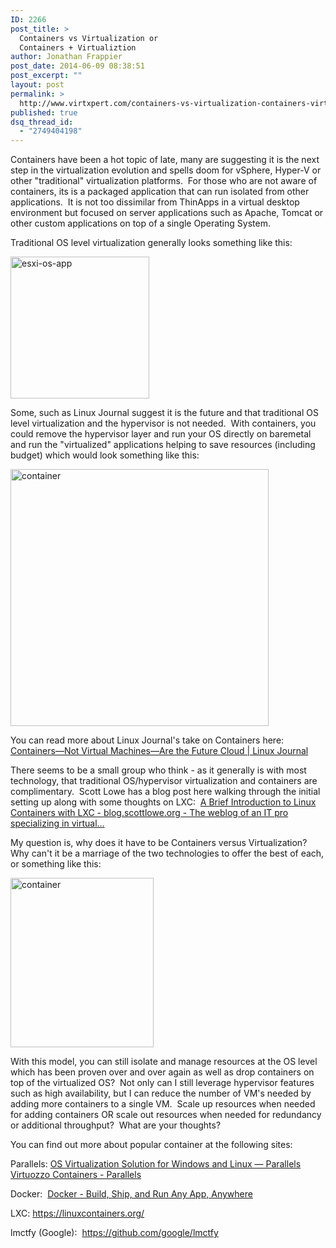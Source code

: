 ```yaml
---
ID: 2266
post_title: >
  Containers vs Virtualization or
  Containers + Virtualiztion
author: Jonathan Frappier
post_date: 2014-06-09 08:38:51
post_excerpt: ""
layout: post
permalink: >
  http://www.virtxpert.com/containers-vs-virtualization-containers-virtualiztion/
published: true
dsq_thread_id:
  - "2749404198"
---
```

Containers have been a hot topic of late, many are suggesting it is the next step in the virtualization evolution and spells doom for vSphere, Hyper-V or other "traditional" virtualization platforms.  For those who are not aware of containers, its is a packaged application that can run isolated from other applications.  It is not too dissimilar from ThinApps in a virtual desktop environment but focused on server applications such as Apache, Tomcat or other custom applications on top of a single Operating System.

Traditional OS level virtualization generally looks something like this:

<a href="http://www.virtxpert.com/wp-content/uploads/2014/06/esxi-os-app.jpg"><img class="aligncenter size-full wp-image-2267" src="http://www.virtxpert.com/wp-content/uploads/2014/06/esxi-os-app.jpg" alt="esxi-os-app" width="222" height="227" /></a>

Some, such as Linux Journal suggest it is the future and that traditional OS level virtualization and the hypervisor is not needed.  With containers, you could remove the hypervisor layer and run your OS directly on baremetal and run the "virtualized" applications helping to save resources (including budget) which would look something like this:

<a href="http://www.virtxpert.com/wp-content/uploads/2014/06/container.jpg"><img class="aligncenter  wp-image-2268" src="http://www.virtxpert.com/wp-content/uploads/2014/06/container.jpg" alt="container" width="413" height="411" /></a>

You can read more about Linux Journal's take on Containers here:  <a title="http://www.linuxjournal.com/content/containers%E2%80%94not-virtual-machines%E2%80%94are-future-cloud" href="http://www.linuxjournal.com/content/containers%E2%80%94not-virtual-machines%E2%80%94are-future-cloud">Containers—Not Virtual Machines—Are the Future Cloud | Linux Journal</a>

There seems to be a small group who think - as it generally is with most technology, that traditional OS/hypervisor virtualization and containers are complimentary.  Scott Lowe has a blog post here walking through the initial setting up along with some thoughts on LXC:  <a title="http://blog.scottlowe.org/2013/11/25/a-brief-introduction-to-linux-containers-with-lxc/" href="http://blog.scottlowe.org/2013/11/25/a-brief-introduction-to-linux-containers-with-lxc/">A Brief Introduction to Linux Containers with LXC - blog.scottlowe.org - The weblog of an IT pro specializing in virtual…</a>

My question is, why does it have to be Containers versus Virtualization?  Why can't it be a marriage of the two technologies to offer the best of each, or something like this:

<a href="http://www.virtxpert.com/wp-content/uploads/2014/06/container.png"><img class="aligncenter size-full wp-image-2269" src="http://www.virtxpert.com/wp-content/uploads/2014/06/container.png" alt="container" width="229" height="271" /></a>

With this model, you can still isolate and manage resources at the OS level which has been proven over and over again as well as drop containers on top of the virtualized OS?  Not only can I still leverage hypervisor features such as high availability, but I can reduce the number of VM's needed by adding more containers to a single VM.  Scale up resources when needed for adding containers OR scale out resources when needed for redundancy or additional throughput?  What are your thoughts?

You can find out more about popular container at the following sites:

Parallels: <a title="http://www.parallels.com/products/pvc/" href="http://www.parallels.com/products/pvc/">OS Virtualization Solution for Windows and Linux — Parallels Virtuozzo Containers - Parallels</a>

Docker:  <a title="http://www.docker.com/" href="http://www.docker.com/">Docker - Build, Ship, and Run Any App, Anywhere</a>

LXC: <a title="https://linuxcontainers.org/" href="https://linuxcontainers.org/">https://linuxcontainers.org/</a>

lmctfy (Google):  <a title="https://github.com/google/lmctfy" href="https://github.com/google/lmctfy">https://github.com/google/lmctfy</a>